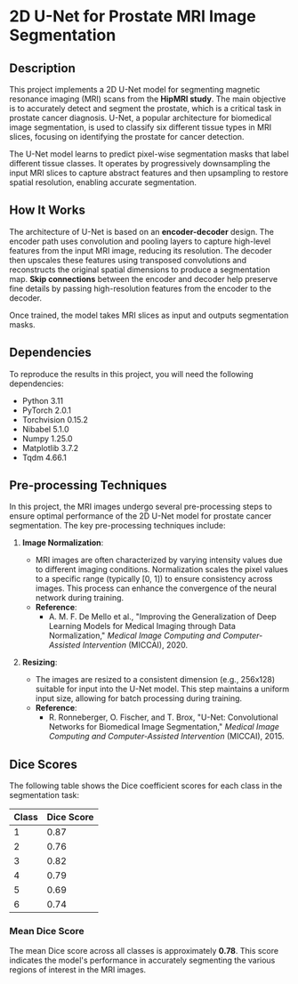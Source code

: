 # 2D U-Net for Prostate MRI Image Segmentation

## Description

This project implements a 2D U-Net model for segmenting magnetic resonance imaging (MRI) scans from the **HipMRI study**. The main objective is to accurately detect and segment the prostate, which is a critical task in prostate cancer diagnosis. U-Net, a popular architecture for biomedical image segmentation, is used to classify six different tissue types in MRI slices, focusing on identifying the prostate for cancer detection.

The U-Net model learns to predict pixel-wise segmentation masks that label different tissue classes. It operates by progressively downsampling the input MRI slices to capture abstract features and then upsampling to restore spatial resolution, enabling accurate segmentation.

## How It Works

The architecture of U-Net is based on an **encoder-decoder** design. The encoder path uses convolution and pooling layers to capture high-level features from the input MRI image, reducing its resolution. The decoder then upscales these features using transposed convolutions and reconstructs the original spatial dimensions to produce a segmentation map. **Skip connections** between the encoder and decoder help preserve fine details by passing high-resolution features from the encoder to the decoder.

Once trained, the model takes MRI slices as input and outputs segmentation masks.

## Dependencies

To reproduce the results in this project, you will need the following dependencies:

- Python 3.11
- PyTorch 2.0.1
- Torchvision 0.15.2
- Nibabel 5.1.0
- Numpy 1.25.0
- Matplotlib 3.7.2
- Tqdm 4.66.1

## Pre-processing Techniques

In this project, the MRI images undergo several pre-processing steps to ensure optimal performance of the 2D U-Net model for prostate cancer segmentation. The key pre-processing techniques include:

1. **Image Normalization**:
   - MRI images are often characterized by varying intensity values due to different imaging conditions. Normalization scales the pixel values to a specific range (typically [0, 1]) to ensure consistency across images. This process can enhance the convergence of the neural network during training.
   - **Reference**: 
     - A. M. F. De Mello et al., "Improving the Generalization of Deep Learning Models for Medical Imaging through Data Normalization," *Medical Image Computing and Computer-Assisted Intervention* (MICCAI), 2020.

2. **Resizing**:
   - The images are resized to a consistent dimension (e.g., 256x128) suitable for input into the U-Net model. This step maintains a uniform input size, allowing for batch processing during training.
   - **Reference**: 
     - R. Ronneberger, O. Fischer, and T. Brox, "U-Net: Convolutional Networks for Biomedical Image Segmentation," *Medical Image Computing and Computer-Assisted Intervention* (MICCAI), 2015.
     
## Dice Scores

The following table shows the Dice coefficient scores for each class in the segmentation task:

| Class | Dice Score |
|-------|------------|
| 1     | 0.87       |
| 2     | 0.76       |
| 3     | 0.82       |
| 4     | 0.79       |
| 5     | 0.69       |
| 6     | 0.74       |

### Mean Dice Score

The mean Dice score across all classes is approximately **0.78**. This score indicates the model's performance in accurately segmenting the various regions of interest in the MRI images.
